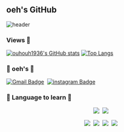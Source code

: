 ## oeh's GitHub

![header](https://capsule-render.vercel.app/api?type=slice&color=gradient&height=190&section=header&text=%20%20Eunha's!&fontAlign=50&fontAlignY=30&fontSize=90&fontColor=000000)



### Views 🔎
[![ouhouh1936's GitHub stats](https://github-readme-stats.vercel.app/api?username=ouhouh1936&show_icons=true&theme=default)](https://github.com/ouhouh1936/github-readme-stats) 
[![Top Langs](https://github-readme-stats.vercel.app/api/top-langs/?username=ouhouh1936&layout=compact&show_icons=true&theme=default)](https://github.com/ouhouh1936/github-readme-stats)


          
###                                🐶 oeh's 🐶
[![Gmail Badge](https://img.shields.io/badge/Gmail-d14836?style=flat-square&logo=Gmail&logoColor=white&link=mailto:dmssssgk@gmail.com)](mailto:dmssssgk@gmail.com)&nbsp;
[![instagram Badge](https://img.shields.io/badge/-Instagram-dd2a7b?style=flat-square&logo=instagram&logoColor=white&link=https://www.instagram.com/dmssssgk/)](https://www.instagram.com/dmssssgk/)
###                               🐶 Language to learn 🐶

<p align="center">
  <img src="https://img.shields.io/badge/Node.js-339933?style=flat-square&logo=Node.js&logoColor=white"/>&nbsp 
  <img src="https://img.shields.io/badge/MongoDB-47A248?style=flat-square&logo=MongoDB&logoColor=white"/></a>&nbsp 
 </p>
 <p align="center">
  <img src="https://img.shields.io/badge/React-61DAFB?style=flat-square&logo=React&logoColor=white"/></a>&nbsp 
  <img src="https://img.shields.io/badge/JavaScript-F7DF1E?style=flat-square&logo=JavaScript&logoColor=white"/></a>&nbsp
  <img src="https://img.shields.io/badge/CSS-1572B6?style=flat-square&logo=CSS3&logoColor=white"/></a>&nbsp 
  <img src="https://img.shields.io/badge/HTML-E34F26?style=flat-square&logo=HTML5&logoColor=white"/></a>&nbsp 
</p>
